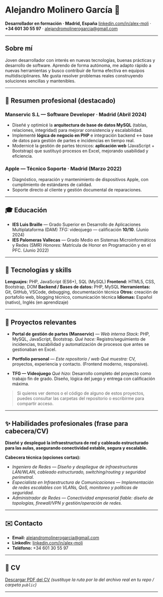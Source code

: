 # Alejandro Molinero García 👋

**Desarrollador en formación · Madrid, España**
[linkedin.com/in/alex-moli](https://linkedin.com/in/alex-moli) · **+34 601 30 55 97** · [alejandromolinerogarcia@gmail.com](mailto:alejandromolinerogarcia@gmail.com)

---

## Sobre mí

Joven desarrollador con interés en nuevas tecnologías, buenas prácticas y desarrollo de software. Aprendo de forma autónoma, me adapto rápido a nuevas herramientas y busco contribuir de forma efectiva en equipos multidisciplinares. Me gusta resolver problemas reales construyendo soluciones sencillas y mantenibles.

---

## 🚀 Resumen profesional (destacado)

### **Manservic S.L — Software Developer** · Madrid (Abril 2024)

* Diseñé y optimicé la **arquitectura de base de datos MySQL** (tablas, relaciones, integridad) para mejorar consistencia y escalabilidad.
* Implementé **lógica de negocio en PHP** e integración backend ↔ base de datos para gestión de partes e incidencias en tiempo real.
* Modernicé la gestión de partes técnicos: **aplicación web** (JavaScript + Bootstrap) que sustituyó procesos en Excel, mejorando usabilidad y eficiencia.

### **Apple — Técnico Soporte** · Madrid (Marzo 2022)

* Diagnóstico, reparación y mantenimiento de dispositivos Apple, con cumplimiento de estándares de calidad.
* Soporte directo al cliente y gestión documental de reparaciones.

---

## 🎓 Educación

* **IES Luis Braille** — Grado Superior en Desarrollo de Aplicaciones Multiplataforma (DAM)
  *TFG:* videojuego — calificación **10/10**. (Junio 2024)
* **IES Palomeras Vallecas** — Grado Medio en Sistemas Microinformáticos y Redes (SMR)
  *Honores:* Matrícula de Honor en Programación y en el PFC. (Junio 2022)

---

## 🧰 Tecnologías y skills

**Lenguajes:** PHP, JavaScript (ES6+), SQL (MySQL)
**Frontend:** HTML5, CSS, Bootstrap, DOM
**Backend / Bases de datos:** PHP, MySQL
**Herramientas:** Git, GitHub, VSCode, debugging, documentación técnica
**Otros:** creación de portafolio web, blogging técnico, comunicación técnica
**Idiomas:** Español (nativo), Inglés (en aprendizaje)

---

## 📁 Proyectos relevantes

* **Portal de gestión de partes (Manservic)** — *Web interna*
  *Stack:* PHP, MySQL, JavaScript, Bootstrap.
  *Qué hace:* Registro/seguimiento de incidencias, trazabilidad y automatización de procesos que antes se gestionaban en Excel.

* **Portfolio personal** — *Este repositorio / web*
  *Qué muestra:* CV, proyectos, experiencia y contacto. (Frontend moderno, responsive).

* **TFG — Videojuego**
  *Qué hizo:* Desarrollo completo del proyecto como trabajo fin de grado. Diseño, lógica del juego y entrega con calificación máxima.

> Si quieres ver demos o el código de alguno de estos proyectos, puedes consultar las carpetas del repositorio o escribirme para compartir acceso.

---


## ✨ Habilidades profesionales (frase para cabecera/CV)

**Diseñé y desplegué la infraestructura de red y cableado estructurado para las aulas, asegurando conectividad estable, segura y escalable.**

**Cabecera técnica (opciones cortas):**

* *Ingeniero de Redes — Diseño y despliegue de infraestructuras LAN/WLAN, cableado estructurado, switching/routing y seguridad perimetral.*
* *Especialista en Infraestructura de Comunicaciones — Implementación de redes escalables con VLANs, QoS, monitoreo y políticas de seguridad.*
* *Administrador de Redes — Conectividad empresarial fiable: diseño de topologías, firewall/VPN y gestión/operación de redes.*

---

## ✉️ Contacto

* **Email:** [alejandromolinerogarcia@gmail.com](mailto:alejandromolinerogarcia@gmail.com)
* **LinkedIn:** [linkedin.com/in/alex-moli](https://linkedin.com/in/alex-moli)
* **Teléfono:** +34 601 30 55 97

---

## 📄 CV

[Descargar PDF del CV](./CV_Alejandro_Molinero_Garcia.pdf) *(sustituye la ruta por la del archivo real en tu repo / carpeta `public`)*

---


